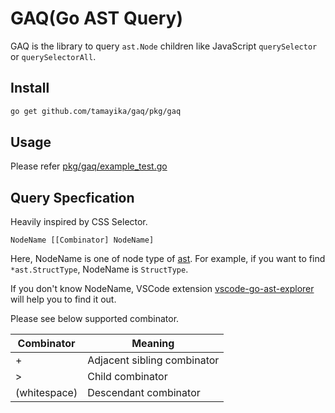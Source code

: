 # GAQ(Go AST Query)

GAQ is the library to query `ast.Node` children like JavaScript `querySelector` or `querySelectorAll`.

## Install

```sh
go get github.com/tamayika/gaq/pkg/gaq
```

## Usage

Please refer [pkg/gaq/example_test.go](pkg/gaq/example_test.go)

## Query Specfication

Heavily inspired by CSS Selector.

```
NodeName [[Combinator] NodeName]
```

Here, NodeName is one of node type of [ast](https://golang.org/pkg/go/ast/).
For example, if you want to find `*ast.StructType`, NodeName is `StructType`.

If you don't know NodeName, VSCode extension [vscode-go-ast-explorer](https://github.com/tamayika/vscode-go-ast-explorer) will help you to find it out.

Please see below supported combinator.

|  Combinator  |           Meaning           |
| ------------ | --------------------------- |
| +            | Adjacent sibling combinator |
| >            | Child combinator            |
| (whitespace) | Descendant combinator       |
